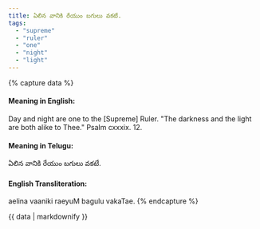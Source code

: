 ```yaml
---
title: ఏలిన వానికి రేయుం బగులు వకటే.
tags:
  - "supreme"
  - "ruler"
  - "one"
  - "night"
  - "light"
---
```


{% capture data %}
#### Meaning in English:
Day and night are one to the [Supreme] Ruler.
"The darkness and the light are both alike to Thee." Psalm cxxxix. 12.

#### Meaning in Telugu:
ఏలిన వానికి రేయుం బగులు వకటే.

#### English Transliteration:
aelina vaaniki raeyuM bagulu vakaTae.
{% endcapture %}

<div class="notice">{{ data | markdownify }}</div>

